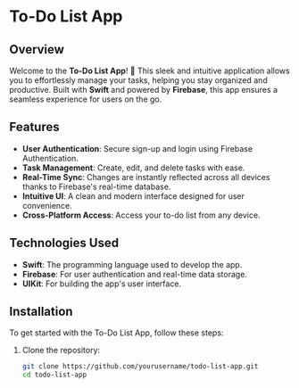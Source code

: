# To-Do List App

## Overview

Welcome to the **To-Do List App**! 🚀 This sleek and intuitive application allows you to effortlessly manage your tasks, helping you stay organized and productive. Built with **Swift** and powered by **Firebase**, this app ensures a seamless experience for users on the go.

## Features

- **User Authentication**: Secure sign-up and login using Firebase Authentication.
- **Task Management**: Create, edit, and delete tasks with ease.
- **Real-Time Sync**: Changes are instantly reflected across all devices thanks to Firebase's real-time database.
- **Intuitive UI**: A clean and modern interface designed for user convenience.
- **Cross-Platform Access**: Access your to-do list from any device.

## Technologies Used

- **Swift**: The programming language used to develop the app.
- **Firebase**: For user authentication and real-time data storage.
- **UIKit**: For building the app's user interface.

## Installation

To get started with the To-Do List App, follow these steps:

1. Clone the repository:
   ```bash
   git clone https://github.com/yourusername/todo-list-app.git
   cd todo-list-app
